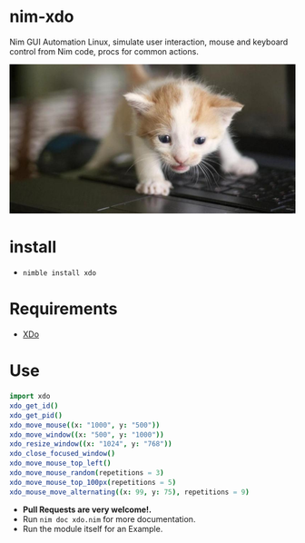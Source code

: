 # nim-xdo

Nim GUI Automation Linux, simulate user interaction, mouse and keyboard control from Nim code, procs for common actions.

![Keyboard](https://raw.githubusercontent.com/juancarlospaco/nim-xdo/master/keyboard_kitten.jpg "Keyboard typing simulation for everyone")


# install

- `nimble install xdo`


# Requirements

- [XDo](https://github.com/baskerville/xdo#xdo1 "Tiny pure C lib")


# Use

```nim
import xdo
xdo_get_id()
xdo_get_pid()
xdo_move_mouse((x: "1000", y: "500"))
xdo_move_window((x: "500", y: "1000"))
xdo_resize_window((x: "1024", y: "768"))
xdo_close_focused_window()
xdo_move_mouse_top_left()
xdo_move_mouse_random(repetitions = 3)
xdo_move_mouse_top_100px(repetitions = 5)
xdo_mouse_move_alternating((x: 99, y: 75), repetitions = 9)
```

- **Pull Requests are very welcome!.**
- Run `nim doc xdo.nim` for more documentation.
- Run the module itself for an Example.
